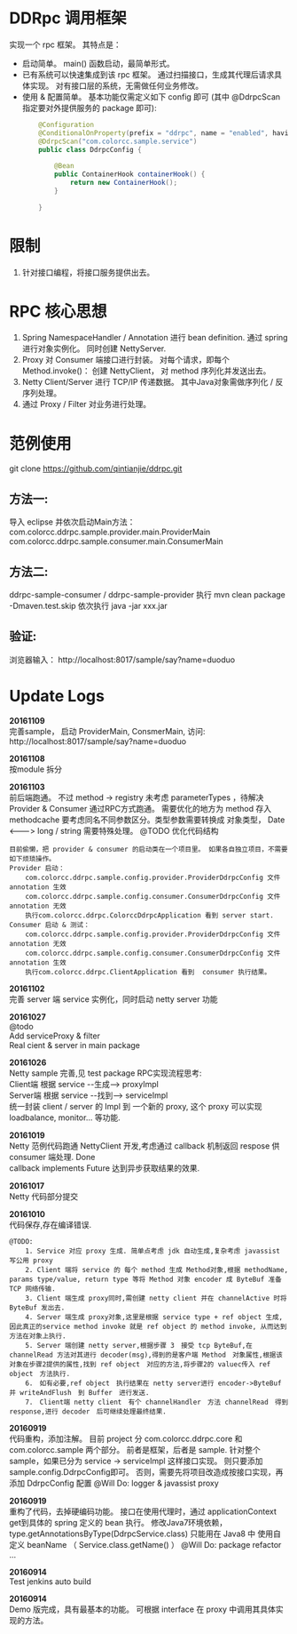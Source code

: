 DDRpc 调用框架
=================================
实现一个 rpc 框架。 其特点是：
* 启动简单。  main() 函数启动，最简单形式。
* 已有系统可以快速集成到该 rpc 框架。   通过扫描接口，生成其代理后请求具体实现。 对有接口层的系统，无需做任何业务修改。
* 使用  & 配置简单。 基本功能仅需定义如下 config 即可 (其中 @DdrpcScan 指定要对外提供服务的 package 即可):
	``` Java
		@Configuration
		@ConditionalOnProperty(prefix = "ddrpc", name = "enabled", havingValue = "true", matchIfMissing = true)
		@DdrpcScan("com.colorcc.sample.service")
		public class DdrpcConfig {
			
			@Bean
			public ContainerHook containerHook() {
				return new ContainerHook();
			}
		
		}
	```
限制
=================================
1. 针对接口编程，将接口服务提供出去。


RPC 核心思想
=================================
1. Spring NamespaceHandler / Annotation 进行 bean definition. 通过 spring 进行对象实例化。 同时创建 NettyServer.
2. Proxy 对 Consumer 端接口进行封装。 对每个请求，即每个 Method.invoke()： 创建 NettyClient， 对 method 序列化并发送出去。
3. Netty  Client/Server 进行 TCP/IP 传递数据。  其中Java对象需做序列化 / 反序列处理。
4. 通过 Proxy / Filter 对业务进行处理。

范例使用
=================================
git clone https://github.com/qintianjie/ddrpc.git
   
方法一: 
--
导入 eclipse  并依次启动Main方法：
	com.colorcc.ddrpc.sample.provider.main.ProviderMain
	com.colorcc.ddrpc.sample.consumer.main.ConsumerMain
	
方法二: 
--
 ddrpc-sample-consumer / ddrpc-sample-provider 执行 mvn clean package -Dmaven.test.skip 
 依次执行  java -jar xxx.jar
 
验证:
--
浏览器输入： http://localhost:8017/sample/say?name=duoduo 

Update Logs
=================================
<b>20161109</b>   
	完善sample， 启动 ProviderMain, ConsmerMain, 访问: http://localhost:8017/sample/say?name=duoduo  
	 
<b>20161108</b>  
	按module 拆分  
	
<b>20161103</b>  
	前后端跑通。 不过 method -> registry 未考虑 parameterTypes ，待解决   
	Provider & Consumer 通过RPC方式跑通。 需要优化的地方为 method 存入 methodcache 要考虑同名不同参数区分。类型参数需要转换成 对象类型， Date <---> long / string 需要特殊处理。 
	@TODO 优化代码结构
	
	目前偷懒，把 provider & consumer 的启动类在一个项目里。 如果各自独立项目，不需要如下烦琐操作。  
	Provider 启动： 
		com.colorcc.ddrpc.sample.config.provider.ProviderDdrpcConfig 文件annotation 生效   
		com.colorcc.ddrpc.sample.config.consumer.ConsumerDdrpcConfig 文件annotation 无效  
		执行com.colorcc.ddrpc.ColorccDdrpcApplication 看到 server start.  
	Consumer 启动 & 测试：  
		com.colorcc.ddrpc.sample.config.provider.ProviderDdrpcConfig 文件annotation 无效  
		com.colorcc.ddrpc.sample.config.consumer.ConsumerDdrpcConfig 文件annotation 生效  
		执行com.colorcc.ddrpc.ClientApplication 看到  consumer 执行结果。
	
	

<b>20161102</b>  
	完善 server 端 service 实例化，同时启动 netty server 功能  
	  
	
<b>20161027</b>  
	@todo  
	Add serviceProxy  & filter  
	Real cient & server in main package  
	
<b>20161026</b>  
	Netty sample 完善,见 test package 
	RPC实现流程思考:  
	Client端 根据 service --生成--> proxyImpl   
	Server端 根据 service --找到--> serviceImpl  
	统一封装 client / server 的 Impl 到 一个新的 proxy, 这个 proxy 可以实现 loadbalance, monitor... 等功能.  
	
	
<b>20161019</b>  
	Netty 范例代码跑通
	NettyClient 开发,考虑通过 callback 机制返回 respose 供 consumer 端处理.  Done  
	callback implements Future 达到异步获取结果的效果.
	
<b>20161017</b>  
	Netty 代码部分提交

<b>20161010</b>  
	代码保存,存在编译错误.
	
	@TODO:  
		1. Service 对应 proxy 生成. 简单点考虑 jdk 自动生成,复杂考虑 javassist 写公用 proxy  
		2. Client 端将 service 的 每个 method 生成 Method对象,根据 methodName, params type/value, return type 等将 Method 对象 encoder 成 ByteBuf 准备 TCP 网络传输.  
		3. Client 端生成 proxy同时,需创建 netty client 并在 channelActive 时将 ByteBuf 发出去.  
		4. Server 端生成 proxy对象,这里是根据 service type + ref object 生成,因此真正的service method invoke 就是 ref object 的 method invoke, 从而达到方法在对象上执行.  
		5. Server 端创建 netty server,根据步骤 3　接受 tcp ByteBuf,在 channelRead 方法对其进行 decoder(msg),得到的是客户端 Method　对象属性,根据该对象在步骤2提供的属性,找到 ref object　对应的方法,将步骤2的 valuec传入 ref object　方法执行.  
		6.　如有必要,ref object　执行结果在 netty server进行 encoder->ByteBuf　并 writeAndFlush　到 Buffer　进行发送.  
		7.　Client端 netty client　有个 channelHandler　方法 channelRead　得到 response,进行 decoder　后可继续处理最终结果.  
		
<b>20160919</b>  
	代码重构，添加注解。
	目前 project 分 com.colorcc.ddrpc.core 和 com.colorcc.sample 两个部分。 前者是框架，后者是 sample.
	针对整个 sample，如果已分为 service -> serviceImpl 这样接口实现。 则只要添加 sample.config.DdrpcConfig即可。
	   否则，需要先将项目改造成按接口实现，再添加 DdrpcConfig 配置
	@Will Do: logger & javassist proxy

<b>20160919</b>  
	重构了代码，去掉硬编码功能。 接口在使用代理时，通过 applicationContext get到具体的 spring 定义的 bean 执行。
	修改Java7环境依赖， type.getAnnotationsByType(DdrpcService.class) 只能用在 Java8 中
	使用自定义 beanName  （ Service.class.getName() ）
	@Will Do: package refactor ...
    
<b>20160914</b>  
    Test jenkins auto build

<b>20160914</b>  
	Demo 版完成，具有最基本的功能。 可根据 interface 在 proxy 中调用其具体实现的方法。
